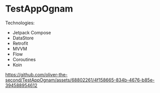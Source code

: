 # TestAppOgnam
Technologies: 
- Jetpack Compose
- DataStore
- Retrofit
- MVVM
- Flow
- Coroutines
- Koin



https://github.com/oliver-the-second/TestAppOgnam/assets/68802261/4f158665-834b-4676-b85e-394588954612

